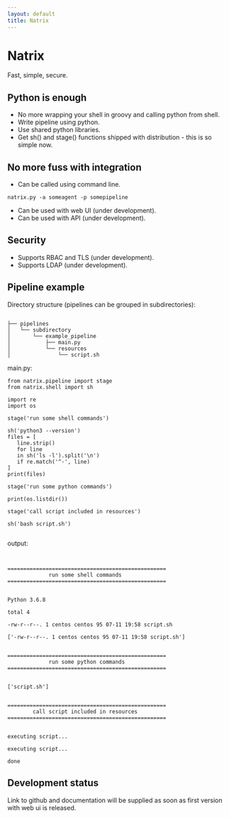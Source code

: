 ```yaml
---
layout: default
title: Natrix
---
```

# Natrix

Fast, simple, secure.

## Python is enough

- No more wrapping your shell in groovy and calling python from shell.
- Write pipeline using python.
- Use shared python libraries.
- Get sh() and stage() functions shipped with distribution - this is so simple now.

## No more fuss with integration

- Can be called using command line.
```
natrix.py -a someagent -p somepipeline
```
- Can be used with web UI (under development).
- Can be used with API (under development).

## Security
- Supports RBAC and TLS (under development).
- Supports LDAP (under development).

## Pipeline example
Directory structure (pipelines can be grouped in subdirectories):
```

├── pipelines
│   └── subdirectory
│       └── example_pipeline
│           ├── main.py
│           └── resources
│               └── script.sh

```
main.py:
```
from natrix.pipeline import stage
from natrix.shell import sh

import re
import os

stage('run some shell commands')

sh('python3 --version')
files = [
   line.strip()
   for line
   in sh('ls -l').split('\n')
   if re.match('^-', line)
]
print(files)

stage('run some python commands')

print(os.listdir())

stage('call script included in resources')

sh('bash script.sh')


```
output:
```


==================================================
             run some shell commands              
==================================================


Python 3.6.8

total 4

-rw-r--r--. 1 centos centos 95 07-11 19:58 script.sh

['-rw-r--r--. 1 centos centos 95 07-11 19:58 script.sh']


==================================================
             run some python commands             
==================================================


['script.sh']


==================================================
        call script included in resources         
==================================================


executing script...

executing script...

done

```

## Development status
Link to github and documentation will be supplied as soon as first
version with web ui is released.
